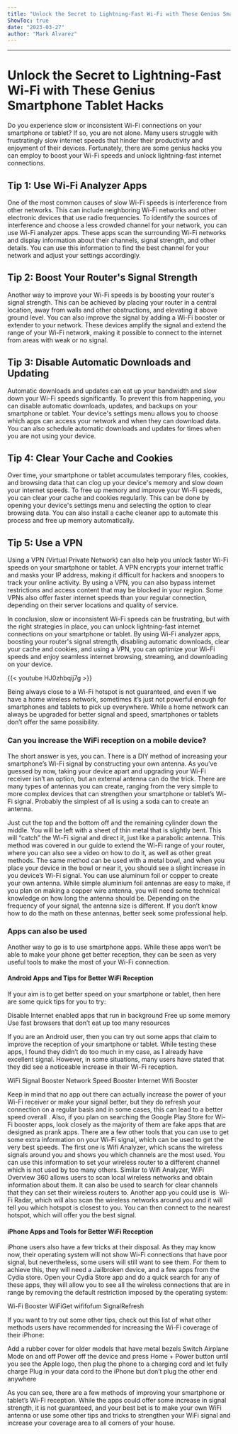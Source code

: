 ```yaml
---
title: "Unlock the Secret to Lightning-Fast Wi-Fi with These Genius Smartphone Tablet Hacks"
ShowToc: true 
date: "2023-03-27"
author: "Mark Alvarez"
---
```

*****
# Unlock the Secret to Lightning-Fast Wi-Fi with These Genius Smartphone Tablet Hacks

Do you experience slow or inconsistent Wi-Fi connections on your smartphone or tablet? If so, you are not alone. Many users struggle with frustratingly slow internet speeds that hinder their productivity and enjoyment of their devices. Fortunately, there are some genius hacks you can employ to boost your Wi-Fi speeds and unlock lightning-fast internet connections. 

## Tip 1: Use Wi-Fi Analyzer Apps 

One of the most common causes of slow Wi-Fi speeds is interference from other networks. This can include neighboring Wi-Fi networks and other electronic devices that use radio frequencies. To identify the sources of interference and choose a less crowded channel for your network, you can use Wi-Fi analyzer apps. These apps scan the surrounding Wi-Fi networks and display information about their channels, signal strength, and other details. You can use this information to find the best channel for your network and adjust your settings accordingly. 

## Tip 2: Boost Your Router's Signal Strength

Another way to improve your Wi-Fi speeds is by boosting your router's signal strength. This can be achieved by placing your router in a central location, away from walls and other obstructions, and elevating it above ground level. You can also improve the signal by adding a Wi-Fi booster or extender to your network. These devices amplify the signal and extend the range of your Wi-Fi network, making it possible to connect to the internet from areas with weak or no signal. 

## Tip 3: Disable Automatic Downloads and Updating

Automatic downloads and updates can eat up your bandwidth and slow down your Wi-Fi speeds significantly. To prevent this from happening, you can disable automatic downloads, updates, and backups on your smartphone or tablet. Your device's settings menu allows you to choose which apps can access your network and when they can download data. You can also schedule automatic downloads and updates for times when you are not using your device. 

## Tip 4: Clear Your Cache and Cookies 

Over time, your smartphone or tablet accumulates temporary files, cookies, and browsing data that can clog up your device's memory and slow down your internet speeds. To free up memory and improve your Wi-Fi speeds, you can clear your cache and cookies regularly. This can be done by opening your device's settings menu and selecting the option to clear browsing data. You can also install a cache cleaner app to automate this process and free up memory automatically. 

## Tip 5: Use a VPN

Using a VPN (Virtual Private Network) can also help you unlock faster Wi-Fi speeds on your smartphone or tablet. A VPN encrypts your internet traffic and masks your IP address, making it difficult for hackers and snoopers to track your online activity. By using a VPN, you can also bypass internet restrictions and access content that may be blocked in your region. Some VPNs also offer faster internet speeds than your regular connection, depending on their server locations and quality of service. 

In conclusion, slow or inconsistent Wi-Fi speeds can be frustrating, but with the right strategies in place, you can unlock lightning-fast internet connections on your smartphone or tablet. By using Wi-Fi analyzer apps, boosting your router's signal strength, disabling automatic downloads, clear your cache and cookies, and using a VPN, you can optimize your Wi-Fi speeds and enjoy seamless internet browsing, streaming, and downloading on your device.

{{< youtube HJ0zhbqij7g >}} 



Being always close to a Wi-Fi hotspot is not guaranteed, and even if we have a home wireless network, sometimes it’s just not powerful enough for smartphones and tablets to pick up everywhere. While a home network can always be upgraded for better signal and speed, smartphones or tablets don’t offer the same possibility.

 
### Can you increase the WiFi reception on a mobile device?



The short answer is yes, you can. There is a DIY method of increasing your smartphone’s Wi-Fi signal by constructing your own antenna. As you’ve guessed by now, taking your device apart and upgrading your Wi-Fi receiver isn’t an option, but an external antenna can do the trick.
There are many types of antennas you can create, ranging from the very simple to more complex devices that can strengthen your smartphone or tablet’s Wi-Fi signal. Probably the simplest of all is using a soda can to create an antenna.

Just cut the top and the bottom off and the remaining cylinder down the middle. You will be left with a sheet of thin metal that is slightly bent. This will “catch” the Wi-Fi signal and direct it, just like a parabolic antenna. This method was covered in our guide to extend the Wi-Fi range of your router, where you can also see a video on how to do it, as well as other great methods.
The same method can be used with a metal bowl, and when you place your device in the bowl or near it, you should see a slight increase in you device’s Wi-Fi signal. You can use aluminum foil or copper to create your own antenna.
While simple aluminium foil antennas are easy to make, if you plan on making a copper wire antenna, you will need some technical knowledge on how long the antenna should be. Depending on the frequency of your signal, the antenna size is different. If you don’t know how to do the math on these antennas, better seek some professional help.

 
### Apps can also be used



Another way to go is to use smartphone apps. While these apps won’t be able to make your phone get better reception, they can be seen as very useful tools to make the most of your Wi-Fi connection.

 
#### Android Apps and Tips for Better WiFi Reception


If your aim is to get better speed on your smartphone or tablet, then here are some quick tips for you to try:

 

Disable Internet enabled apps that run in background
Free up some memory
Use fast browsers that don’t eat up too many resources



If you are an Android user, then you can try out some apps that claim to improve the reception of your smartphone or tablet. While testing these apps, I found they didn’t do too much in my case, as I already have excellent signal. However, in some situations, many users have stated that they did see a noticeable increase in their Wi-Fi reception.

 

WiFi Signal Booster
Network Speed Booster
Internet Wifi Booster



Keep in mind that no app out there can actually increase the power of your Wi-Fi receiver or make your signal better, but they do refresh your connection on a regular basis and in some cases, this can lead to a better speed overall . Also, if you plan on searching the Google Play Store for Wi-Fi booster apps, look closely as the majority of them are fake apps that are designed as prank apps.
There are a few other tools that you can use to get some extra information on your Wi-Fi signal, which can be used to get the very best speeds. The first one is Wifi Analyzer, which scans the wireless signals around you and shows you which channels are the most used. You can use this information to set your wireless router to a different channel which is not used by too many others.
Similar to Wifi Analyzer, WiFi Overview 360 allows users to scan local wireless networks and obtain information about them. It can also be used to search for clear channels that they can set their wireless routers to.
Another app you could use is  Wi-Fi Radar, which will also scan the wireless networks around you and it will tell you which hotspot is closest to you. You can then connect to the nearest hotspot, which will offer you the best signal.

 
#### iPhone Apps and Tools for Better WiFi Reception



iPhone users also have a few tricks at their disposal. As they may know now, their operating system will not show Wi-Fi connections that have poor signal, but nevertheless, some users will still want to see them. For them to achieve this, they will need a Jailbroken device, and a few apps from the Cydia store.
Open your Cydia Store app and do a quick search for any of these apps, they will allow you to see all the wireless connections that are in range by removing the default restriction imposed by the operating system:

 

Wi-Fi Booster
WiFiGet
wififofum
SignalRefresh



If you want to try out some other tips, check out this list of what other methods users have recommended for increasing the Wi-Fi coverage of their iPhone:

 

Add a rubber cover for older models that have metal bezels
Switch Airplane Mode on and off
Power off the device and press Home + Power button until you see the Apple logo, then plug the phone to a charging cord and let fully charge
Plug in your data cord to the iPhone but don’t plug the other end anywhere



As you can see, there are a few methods of improving your smartphone or tablet’s Wi-Fi reception. While the apps could offer some increase in signal strength, it is not guaranteed, and your best bet is to make your own WiFi antenna or use some other tips and tricks to strengthen your WiFi signal and increase your coverage area to all corners of your house.




